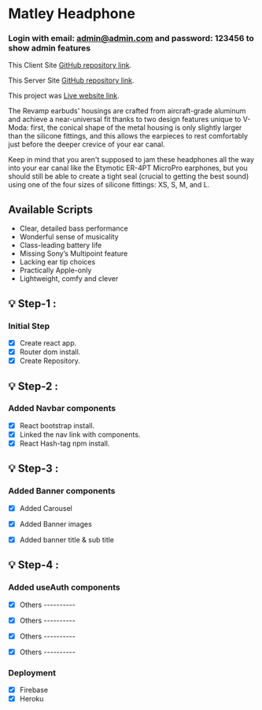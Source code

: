 # Matley Headphone
### Login with email: admin@admin.com and password: 123456 to show admin features

This Client Site [GitHub repository link](https://github.com/programming-hero-web-course-4/niche-website-client-side-musasazib).

This Server Site [GitHub repository link](https://github.com/programming-hero-web-course-4/niche-website-server-side-musasazib).

This project was [Live website link](https://matley-headphone.web.app/).

The Revamp earbuds' housings are crafted from aircraft-grade aluminum and achieve a near-universal fit thanks to two design features unique to V-Moda: first, the conical shape of the metal housing is only slightly larger than the silicone fittings, and this allows the earpieces to rest comfortably just before the deeper crevice of your ear canal.

Keep in mind that you aren't supposed to jam these headphones all the way into your ear canal like the Etymotic ER-4PT MicroPro earphones, but you should still be able to create a tight seal (crucial to getting the best sound) using one of the four sizes of silicone fittings: XS, S, M, and L.

## Available Scripts
- Clear, detailed bass performance
- Wonderful sense of musicality
- Class-leading battery life
- Missing Sony’s Multipoint feature
- Lacking ear tip choices
- Practically Apple-only
- Lightweight, comfy and clever

## :bulb: Step-1 :
### Initial Step
- [x] Create react app.
- [x] Router dom install.
- [x] Create Repository.

## :bulb: Step-2 :
### Added Navbar components
- [x] React bootstrap install.
- [x] Linked the nav link with components.
- [x] React Hash-tag npm install.

## :bulb: Step-3 :
### Added Banner components
- [x] Added Carousel
- [x] Added Banner images
- [x] Added banner title & sub title


## :bulb: Step-4 :
### Added useAuth components
- [x] Others ----------
- [x] Others ----------
- [x] Others ----------
- [x] Others ----------


### Deployment
- [x] Firebase
- [x] Heroku
